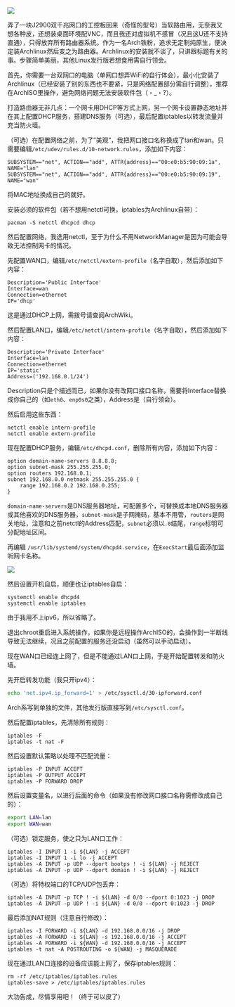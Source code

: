 ![](https://cdn.jsdelivr.net/gh/wenxuanjun/CDN@master/images/blog/13/1.jpg)

弄了一块J2900双千兆网口的工控板回来（奇怪的型号）当软路由用，无奈我又想各种皮，还想装桌面环境配VNC，而且我还对虚拟机不感冒（况且这U还不支持直通），只得放弃所有路由器系统。作为一名Arch铁粉，追求无定制纯原生，便决定装Archlinux然后变之为路由器。Archlinux的安装就不谈了，只讲跟标题有关的事。步骤简单美丽，其他Linux发行版若想食用需自行领会。

首先，你需要一台双网口的电脑（单网口想弄WiFi的自行体会），最小化安装了Archlinux（已经安装了别的东西也不要紧，只是网络配置部分需自行调整），推荐在ArchISO里操作，避免网络问题无法安装软件包（・_・?）。

打造路由器无非几点：一个网卡用DHCP等方式上网，另一个网卡设置静态地址并在其上配置DHCP服务，搭建DNS服务（可选），最后配置iptables以转发流量并充当防火墙。

（可选）在配置网络之前，为了”美观”，我把网口接口名称换成了lan和wan。只需要编辑`/etc/udev/rules.d/10-network.rules`，添加如下内容：

```shell
SUBSYSTEM=="net", ACTION=="add", ATTR{address}=="00:e0:b5:90:09:1a", NAME="lan" 
SUBSYSTEM=="net", ACTION=="add", ATTR{address}=="00:e0:b5:90:09:19", NAME="wan"
```

将MAC地址换成自己的就好。

安装必须的软件包（若不想用netctl可换，iptables为Archlinux自带）：

```shell
pacman -S netctl dhcpcd dhcp
```

然后配置网络，我选用netctl，至于为什么不用NetworkManager是因为可能会导致无法控制网卡的情况。

先配置WAN口，编辑`/etc/netctl/extern-profile`（名字自取），然后添加如下内容：

```shell
Description='Public Interface'
Interface=wan
Connection=ethernet
IP='dhcp'
```

这是通过DHCP上网，需拨号请查阅ArchWiki。

然后配置LAN口，编辑`/etc/netctl/intern-profile`（名字自取），然后添加如下内容：

```shell
Description='Private Interface'
Interface=lan
Connection=ethernet
IP='static'
Address=('192.168.0.1/24')
```

Description只是个描述而已，如果你没有改网口接口名称，需要将Interface替换成你自己的（如`eth0`、`enp0s0`之类），Address是（自行领会）。

然后启用这些东西：

```shell
netctl enable intern-profile 
netctl enable extern-profile
```

现在配置DHCP服务，编辑`/etc/dhcpd.conf`，删除所有内容，添加如下内容：

```shell
option domain-name-servers 8.8.8.8;
option subnet-mask 255.255.255.0;
option routers 192.168.0.1;
subnet 192.168.0.0 netmask 255.255.255.0 {
	range 192.168.0.2 192.168.0.255;
}
```

`domain-name-servers`是DNS服务器地址，可配置多个，可替换成本地DNS服务器或其他喜欢的DNS服务器，`subnet-mask`是子网掩码，基本不用管，`routers`是网关地址，注意和之前netctl的Address匹配，`subnet`必须以`.0`结尾，`range`标明可分配地址区间。

再编辑 `/usr/lib/systemd/system/dhcpd4.service`，在`ExecStart`最后面添加监听网卡名称。

![](https://cdn.jsdelivr.net/gh/wenxuanjun/CDN@master/images/blog/13/2.jpg)

然后设置开机自启，顺便也让iptables自启：

```shell
systemctl enable dhcpd4
systemctl enable iptables
```

由于我用不上ipv6，所以省略了。

退出chroot重启进入系统操作，如果你是远程操作ArchISO的，会操作到一半断线导致无法继续，况且之前配置的服务还没启动（虽然可以手动启动）。

现在WAN口已经连上网了，但是不能通过LAN口上网，于是开始配置转发和防火墙。

先开启转发功能（我只开ipv4）：

```bash
echo 'net.ipv4.ip_forward=1' > /etc/sysctl.d/30-ipforward.conf
```

Arch系写到单独的文件，其他发行版直接写到`/etc/sysctl.conf`。

然后配置iptables，先清除所有规则：

```shell
iptables -F 
iptables -t nat -F
```

然后设置默认策略以处理不匹配流量：

```shell
iptables -P INPUT ACCEPT 
iptables -P OUTPUT ACCEPT 
iptables -P FORWARD DROP
```

然后设置变量名，以进行后面的命令（如果没有修改网口接口名称需修改成自己的）：

```bash
export LAN=lan 
export WAN=wan
```

（可选）锁定服务，使之只为LAN口工作：

```shell
iptables -I INPUT 1 -i ${LAN} -j ACCEPT 
iptables -I INPUT 1 -i lo -j ACCEPT 
iptables -A INPUT -p UDP --dport bootps ! -i ${LAN} -j REJECT 
iptables -A INPUT -p UDP --dport domain ! -i ${LAN} -j REJECT
```

（可选）将特权端口的TCP/UDP包丢弃：

```shell
iptables -A INPUT -p TCP ! -i ${LAN} -d 0/0 --dport 0:1023 -j DROP 
iptables -A INPUT -p UDP ! -i ${LAN} -d 0/0 --dport 0:1023 -j DROP
```

最后添加NAT规则（注意自行修改）：

```shell
iptables -I FORWARD -i ${LAN} -d 192.168.0.0/16 -j DROP 
iptables -A FORWARD -i ${LAN} -s 192.168.0.0/16 -j ACCEPT 
iptables -A FORWARD -i ${WAN} -d 192.168.0.0/16 -j ACCEPT 
iptables -t nat -A POSTROUTING -o ${WAN} -j MASQUERADE
```

现在通过LAN口连接的设备应该能上网了，保存iptables规则：

```shell
rm -rf /etc/iptables/iptables.rules 
iptables-save > /etc/iptables/iptables.rules
```

大功告成，尽情享用吧！（终于可以皮了） 
